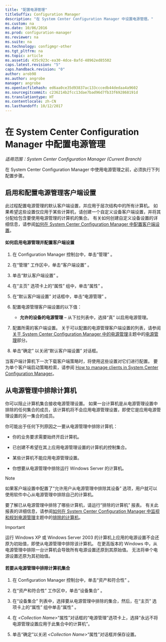 ```yaml
---
title: "配置电源管理"
titleSuffix: Configuration Manager
description: "在 System Center Configuration Manager 中设置电源管理。"
ms.custom: na
ms.date: 10/06/2016
ms.prod: configuration-manager
ms.reviewer: na
ms.suite: na
ms.technology: configmgr-other
ms.tgt_pltfrm: na
ms.topic: article
ms.assetid: 435c923c-ea30-4dce-8afd-48962ed85502
caps.latest.revision: "5"
caps.handback.revision: "0"
author: arob98
ms.author: angrobe
manager: angrobe
ms.openlocfilehash: ed6aa0ce35d93837ac133cccedb44dedaa4a9602
ms.sourcegitcommit: c236214b2fcc13dae7bad96d7fb33f692868191d
ms.translationtype: HT
ms.contentlocale: zh-CN
ms.lasthandoff: 10/12/2017
---
```

# <a name="configuring-power-management-in-system-center-configuration-manager"></a>在 System Center Configuration Manager 中配置电源管理

*适用范围：System Center Configuration Manager (Current Branch)*

在 System Center Configuration Manager 中使用电源管理之前，必须执行下列配置步骤。  

## <a name="enable-and-configure-power-management-client-settings"></a>启用和配置电源管理客户端设置  
 此过程配置电源管理的默认客户端设置，并应用于层次结构中的所有计算机。 如果希望这些设置仅应用于某些计算机，请创建一个自定义设备客户端设置，并将其分配给包含要使用电源管理的计算机的集合。 有关如何创建自定义设备设置的详细信息，请参阅[如何在 System Center Configuration Manager 中配置客户端设置](../../../../core/clients/deploy/configure-client-settings.md)。  

#### <a name="to-enable-power-management-and-configure-client-settings"></a>如何启用电源管理并配置客户端设置  

1.  在 Configuration Manager 控制台中，单击“管理” 。  

2.  在“管理”  工作区中，单击“客户端设置” 。  

3.  单击“默认客户端设置” 。  

4.  在“主页”  选项卡上的“属性”  组中，单击“属性” 。  

5.  在“默认客户端设置”  对话框中，单击“电源管理” 。  

6.  配置电源管理客户端设置的以下值：  

    -   **允许的设备的电源管理** – 从下拉列表中，选择“真”  以启用电源管理。  

7.  配置所需的客户端设置。 关于可以配置的电源管理客户端设置的列表，请参阅 [关于 System Center Configuration Manager 中的电源管理](../../../../core/clients/deploy/about-client-settings.md#power-management)主题中的[电源管理](../../../../core/clients/deploy/about-client-settings.md)部分。  

8.  单击“确定”  以关闭“默认客户端设置”  对话框。  

 当客户端计算机下一次下载客户端策略时，将使用这些设置对它们进行配置。 要为单个客户端启动策略检索，请参阅 [How to manage clients in System Center Configuration Manager](../../../../core/clients/manage/manage-clients.md)。  

## <a name="exclude-computers-from-power-management"></a>从电源管理中排除计算机  
 你可以阻止计算机集合接收电源管理设置。 如果一台计算机是从电源管理设置中排除的任何集合的成员，该计算机将不会应用电源管理设置，即使它是应用电源管理设置的另一集合的成员。  

 你可能出于任何下列原因之一要从电源管理中排除计算机：  

-   你的业务要求需要始终开启计算机。  

-   已创建不希望在其上应用电源管理设置的计算机的控制集合。  

-   某些计算机不能应用电源管理设置。  

-   你想要从电源管理中排除运行 Windows Server 的计算机。  

> [!NOTE]  
>  如果客户端设置中配置了“允许用户从电源管理中排除其设备”  选项，用户就可以使用软件中心从电源管理中排除自己的计算机。  

 要了解已从电源管理中排除了哪些计算机，请运行“排除的计算机” 报表。 有关此报表的详细信息，请参阅[如何在 System Center Configuration Manager 中监视和规划电源管理](../../../../core/clients/manage/power/monitor-and-plan-for-power-management.md)主题中的[排除的计算机](../../../../core/clients/manage/power/monitor-and-plan-for-power-management.md#BKMK_Excluded)。  

> [!IMPORTANT]  
>  运行 Windows XP 或 Windows Server 2003 的计算机上应用的电源设置不会还原为初始值，即使从电源管理中排除该计算机。 在更高版本的 Windows 中，从电源管理中排除一台计算机会导致所有电源设置还原到其原始值。 无法将单个电源设置还原为其初始值。  

#### <a name="to-exclude-a-collection-of-computers-from-power-management"></a>若要从电源管理中排除计算机集合  

1.  在 Configuration Manager 控制台中，单击“资产和符合性” 。  

2.  在“资产和符合性”  工作区中，单击“设备集合” 。  

3.  在“设备集合”  列表中，选择要从电源管理中排除的集合，然后，在“主页”  选项卡上的“属性”  组中单击“属性” 。  

4.  在 *<Collection Name\>*“属性”对话框的“电源管理”选项卡上，选择“永远不将电源管理设置应用于此集合中的计算机”。  

5.  单击“确定”以关闭 *<Collection Name\>*“属性”对话框并保存设置。  
